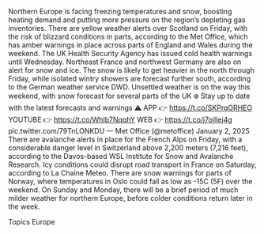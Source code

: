 Northern Europe is facing freezing temperatures and snow, boosting heating demand and putting more pressure on the region’s depleting gas inventories.
There are yellow weather alerts over Scotland on Friday, with the risk of blizzard conditions in parts, according to the Met Office, which has amber warnings in place across parts of England and Wales during the weekend. The UK Health Security Agency has issued cold health warnings until Wednesday.
Northeast France and northwest Germany are also on alert for snow and ice. The snow is likely to get heavier in the north through Friday, while isolated wintry showers are forecast further south, according to the German weather service DWD.
Unsettled weather is on the way this weekend, with snow forecast for several parts of the UK ❄️
Stay up to date with the latest forecasts and warnings ⚠️
APP
👉 https://t.co/SKPrqORHEO
YOUTUBE
👉 https://t.co/WhIb7NqqhY
WEB
👉 https://t.co/j7ojlIej4g pic.twitter.com/79TnLONKDU
— Met Office (@metoffice) January 2, 2025
There are avalanche alerts in place for the French Alps on Friday, with a considerable danger level in Switzerland above 2,200 meters (7,216 feet), according to the Davos-based WSL Institute for Snow and Avalanche Research.
Icy conditions could disrupt road transport in France on Saturday, according to La Chaine Meteo.
There are snow warnings for parts of Norway, where temperatures in Oslo could fall as low as -15C (5F) over the weekend.
On Sunday and Monday, there will be a brief period of much milder weather for northern Europe, before colder conditions return later in the week.

Topics
Europe
